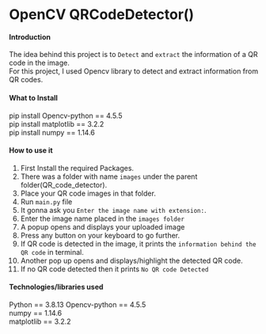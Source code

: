# OpenCV QRCodeDetector()  
#### Introduction  
The idea behind this project is to `Detect` and `extract` the information of a QR code in the image.  
For this project, I used Opencv library to detect and extract information from QR codes.  
  
#### What to Install
pip install Opencv-python == 4.5.5  
pip install matplotlib == 3.2.2  
pip install numpy == 1.14.6  

#### How to use it  
1. First Install the required Packages.
2. There was a folder with name `images` under the parent folder(QR_code_detector).
3. Place your QR code images in that folder.
4. Run `main.py` file
5. It gonna ask you `Enter the image name with extension:`.  
6. Enter the image name placed in the `images folder`
7. A popup opens and displays your uploaded image
8. Press any button on your keyboard to go further.
9. If QR code is detected in the image, it prints the `information behind the QR code` in terminal.
10. Another pop up opens and displays/highlight the detected QR code.
11. If no QR code detected then it prints `No QR code Detected`

#### Technologies/libraries used
Python == 3.8.13
Opencv-python == 4.5.5  
numpy == 1.14.6  
matplotlib == 3.2.2
